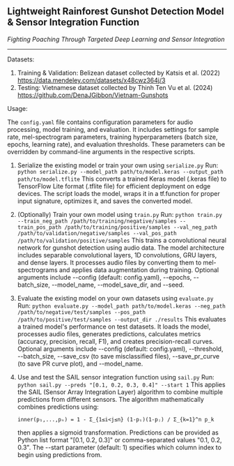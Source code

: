## Lightweight Rainforest Gunshot Detection Model & Sensor Integration Function
_Fighting Poaching Through Targeted Deep Learning and Sensor Integration_

---

Datasets:
1. Training & Validation: Belizean dataset collected by Katsis et al. (2022)
https://data.mendeley.com/datasets/x48cwz364j/3
2. Testing: Vietnamese dataset collected by Thinh Ten Vu et al. (2024)
https://github.com/DenaJGibbon/Vietnam-Gunshots

Usage:

The `config.yaml` file contains configuration parameters for audio processing, model training, and evaluation. It includes settings for sample rate, mel-spectrogram parameters, training hyperparameters (batch size, epochs, learning rate), and evaluation thresholds. These parameters can be overridden by command-line arguments in the respective scripts.

1. Serialize the existing model or train your own using `serialize.py`
   Run: `python serialize.py --model_path path/to/model.keras --output_path path/to/model.tflite`
   This converts a trained Keras model (.keras file) to TensorFlow Lite format (.tflite file) for efficient deployment on edge devices. The script loads the model, wraps it in a tf.function for proper input signature, optimizes it, and saves the converted model.

2. (Optionally) Train your own model using `train.py`
   Run: `python train.py --train_neg_path /path/to/training/negative/samples --train_pos_path /path/to/training/positive/samples --val_neg_path /path/to/validation/negative/samples --val_pos_path /path/to/validation/positive/samples`
   This trains a convolutional neural network for gunshot detection using audio data. The model architecture includes separable convolutional layers, 1D convolutions, GRU layers, and dense layers. It processes audio files by converting them to mel-spectrograms and applies data augmentation during training. Optional arguments include --config (default: config.yaml), --epochs, --batch_size, --model_name, --model_save_dir, and --seed.

3. Evaluate the existing model on your own datasets using `evaluate.py`
   Run: `python evaluate.py --model_path path/to/model.keras --neg_path /path/to/negative/test/samples --pos_path /path/to/positive/test/samples --output_dir ./results`
   This evaluates a trained model's performance on test datasets. It loads the model, processes audio files, generates predictions, calculates metrics (accuracy, precision, recall, F1), and creates precision-recall curves. Optional arguments include --config (default: config.yaml), --threshold, --batch_size, --save_csv (to save misclassified files), --save_pr_curve (to save PR curve plot), and --model_name.

4. Use and test the SAIL sensor integration function using `sail.py`
   Run: `python sail.py --preds "[0.1, 0.2, 0.3, 0.4]" --start 1`
   This applies the SAIL (Sensor Array Integration Layer) algorithm to combine multiple predictions from different sensors. The algorithm mathematically combines predictions using:

   ```
   inner(p₁,...,pₙ) = 1 - Σ_{1≤i<j≤n} (1-pᵢ)(1-pⱼ) / Σ_{k=1}^n p_k
   ```

   then applies a sigmoid transformation. Predictions can be provided as Python list format "[0.1, 0.2, 0.3]" or comma-separated values "0.1, 0.2, 0.3". The --start parameter (default: 1) specifies which column index to begin using predictions from.